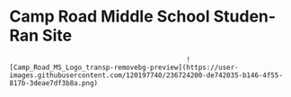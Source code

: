 # Camp Road Middle School Studen-Ran Site

                                                ![Camp_Road_MS_Logo_transp-removebg-preview](https://user-images.githubusercontent.com/120197740/236724200-de742035-b146-4f55-817b-3deae7df3b8a.png)
